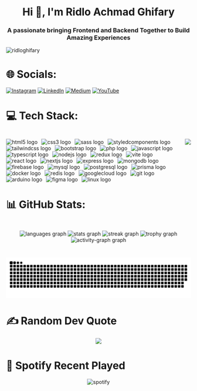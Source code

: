 <h1 align="center">Hi 👋, I'm Ridlo Achmad Ghifary</h1>
<h3 align="center">
A passionate bringing Frontend and Backend Together to Build Amazing
Experiences
</h3>

<p align="left">
<img
src="https://komarev.com/ghpvc/?username=ridloghifary&label=Profile%20views&color=0e75b6&style=flat"
alt="ridloghifary" />
</p>

# 🌐 Socials:
[![Instagram](https://img.shields.io/badge/Instagram-%23E4405F.svg?logo=Instagram&logoColor=white)](https://instagram.com/rdllghifary_) [![LinkedIn](https://img.shields.io/badge/LinkedIn-%230077B5.svg?logo=linkedin&logoColor=white)](https://linkedin.com/in/ridlo-ghifary) [![Medium](https://img.shields.io/badge/Medium-12100E?logo=medium&logoColor=white)](https://medium.com/@ridloghfry) [![YouTube](https://img.shields.io/badge/YouTube-%23FF0000.svg?logo=YouTube&logoColor=white)](https://youtube.com/channel/UCGZAqA5h1BLf-wF5FdaoijA) 

# 💻 Tech Stack:
<br clear="both">

<div align="left">
  <img align="right" height="250" src="https://img1.picmix.com/output/stamp/normal/9/9/1/5/1585199_1d7b0.gif"  />

  <img src="https://skillicons.dev/icons?i=html" height="50" alt="html5 logo"  />
  <img width="3" />
  <img src="https://skillicons.dev/icons?i=css" height="50" alt="css3 logo"  />
  <img width="3" />
  <img src="https://skillicons.dev/icons?i=sass" height="50" alt="sass logo"  />
  <img width="3" />
  <img src="https://skillicons.dev/icons?i=styledcomponents" height="50" alt="styledcomponents logo"  />
  <img width="3" />
  <img src="https://skillicons.dev/icons?i=tailwind" height="50" alt="tailwindcss logo"  />
  <img width="3" />
  <img src="https://skillicons.dev/icons?i=bootstrap" height="50" alt="bootstrap logo"  />
  <img width="3" />
  <img src="https://skillicons.dev/icons?i=php" height="50" alt="php logo"  />
  <img width="3" />
  <img src="https://skillicons.dev/icons?i=js" height="50" alt="javascript logo"  />
  <img width="3" />
  <img src="https://skillicons.dev/icons?i=ts" height="50" alt="typescript logo"  />
  <img width="3" />
  <img src="https://skillicons.dev/icons?i=nodejs" height="50" alt="nodejs logo"  />
  <img width="3" />
  <img src="https://skillicons.dev/icons?i=redux" height="50" alt="redux logo"  />
  <img width="3" />
  <img src="https://skillicons.dev/icons?i=vite" height="50" alt="vite logo"  />
  <img width="3" />
  <img src="https://skillicons.dev/icons?i=react" height="50" alt="react logo"  />
  <img width="3" />
  <img src="https://skillicons.dev/icons?i=nextjs" height="50" alt="nextjs logo"  />
  <img width="3" />
  <img src="https://skillicons.dev/icons?i=express" height="50" alt="express logo"  />
  <img width="3" />
  <img src="https://skillicons.dev/icons?i=mongodb" height="50" alt="mongodb logo"  />
  <img width="3" />
  <img src="https://skillicons.dev/icons?i=firebase" height="50" alt="firebase logo"  />
  <img width="3" />
  <img src="https://skillicons.dev/icons?i=mysql" height="50" alt="mysql logo"  />
  <img width="3" />
  <img src="https://skillicons.dev/icons?i=postgres" height="50" alt="postgresql logo"  />
  <img width="3" />
  <img src="https://skillicons.dev/icons?i=prisma" height="50" alt="prisma logo"  />
  <img width="3" />
  <img src="https://skillicons.dev/icons?i=docker" height="50" alt="docker logo"  />
  <img width="3" />
  <img src="https://skillicons.dev/icons?i=redis" height="50" alt="redis logo"  />
  <img width="3" />
  <img src="https://skillicons.dev/icons?i=gcp" height="50" alt="googlecloud logo"  />
  <img width="3" />
  <img src="https://skillicons.dev/icons?i=git" height="50" alt="git logo"  />
  <img width="3" />
  <img src="https://skillicons.dev/icons?i=arduino" height="50" alt="arduino logo"  />
  <img width="3" />
  <img src="https://skillicons.dev/icons?i=figma" height="50" alt="figma logo"  />
  <img width="3" />
  <img src="https://skillicons.dev/icons?i=linux" height="50" alt="linux logo"  />

</div>

###

# 📊 GitHub Stats:
<br clear="both">

<div align="center">
  <img src="https://github-readme-stats.vercel.app/api/top-langs?username=RidloGhifary&locale=en&hide_title=false&layout=compact&card_width=320&langs_count=8&theme=dark&hide_border=false&order=2" height="150" alt="languages graph"  />
  <img src="https://github-readme-stats.vercel.app/api?username=RidloGhifary&hide_title=false&hide_rank=false&show_icons=true&include_all_commits=true&count_private=true&disable_animations=false&theme=dark&locale=en&hide_border=false&order=1" height="150" alt="stats graph"  />
  <img src="https://streak-stats.demolab.com?user=RidloGhifary&locale=en&mode=daily&theme=dark&hide_border=false&border_radius=5&order=3" height="150" alt="streak graph"  />
  <img src="https://github-profile-trophy.vercel.app?username=RidloGhifary&theme=flat&column=-1&row=1&margin-w=5&margin-h=5&no-bg=false&no-frame=true&order=4" height="150" alt="trophy graph"  />
  <img src="https://github-readme-activity-graph.vercel.app/graph?username=RidloGhifary&radius=16&theme=react&area=true&order=5" height="300" alt="activity-graph graph"  />
</div>

###

<br clear="both">

<img src="https://raw.githubusercontent.com/RidloGhifary/RidloGhifary/output/snake.svg" alt="Snake animation" />

###

# ✍️ Random Dev Quote
<div align="center">
<img src="https://quotes-github-readme.vercel.app/api?type=horizontal&theme=dark"/>
</div>

# 🎵 Spotify Recent Played
<div align="center">
  <img src="https://spotify-recently-played-readme.vercel.app/api?user=31peu7i5hf6sjrb5xvssclhai5ly&unique=true&width=1000&count=3" alt="spotify"/>
</div>
